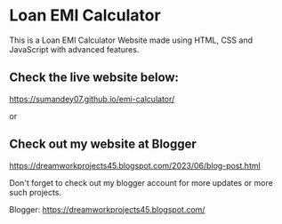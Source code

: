 # Loan EMI Calculator

This is a Loan EMI Calculator Website made using HTML, CSS and JavaScript with advanced features.

## Check the live website below:

https://sumandey07.github.io/emi-calculator/

or

## Check out my website at Blogger

https://dreamworkprojects45.blogspot.com/2023/06/blog-post.html

Don't forget to check out my blogger account for more updates or more such projects.

Blogger: https://dreamworkprojects45.blogspot.com/
